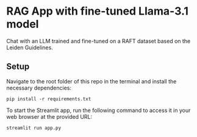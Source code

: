 # RAG App with fine-tuned Llama-3.1 model

Chat with an LLM trained and fine-tuned on a RAFT dataset based on the Leiden Guidelines.

## Setup

Navigate to the root folder of this repo in the terminal and install the necessary dependencies:

```
pip install -r requirements.txt
```

To start the Streamlit app, run the following command to access it in your web browser at the provided URL:

```
streamlit run app.py
```